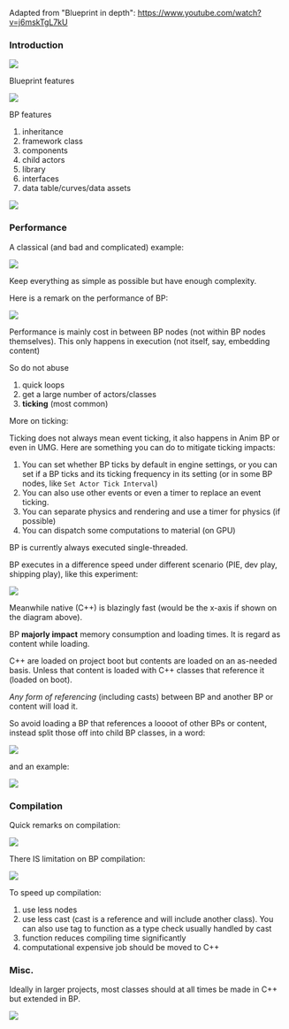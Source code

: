Adapted from "Blueprint in depth": https://www.youtube.com/watch?v=j6mskTgL7kU

### Introduction

![](https://raw.githubusercontent.com/WXGopher/GameDevGems/master/images/UE4_bp.assets/image-20210523163730970.png)



Blueprint features

![](https://raw.githubusercontent.com/WXGopher/GameDevGems/master/images/UE4_bp.assets/image-20210524094557436.png)

BP features

1.  inheritance
2.  framework class
3.  components
4.  child actors
5.  library
6.  interfaces
7.  data table/curves/data assets 

![](https://raw.githubusercontent.com/WXGopher/GameDevGems/master/images/UE4_bp.assets/image-20210524100540349.png)



### Performance 

A classical (and bad and complicated) example:

![](https://raw.githubusercontent.com/WXGopher/GameDevGems/master/images/UE4_bp.assets/image-20210524110110641.png)

Keep everything as simple as possible but have enough complexity.

Here is a remark on the performance of BP:

![](https://raw.githubusercontent.com/WXGopher/GameDevGems/master/images/UE4_bp.assets/image-20210526201023517.png)

Performance is mainly cost in between BP nodes (not within BP nodes themselves). This only happens in execution (not itself, say, embedding content)

So do not abuse

1.  quick loops
2.  get a large number of actors/classes 
3.  **ticking** (most common)

More on ticking:

Ticking does not always mean event ticking, it also happens in Anim BP or even in UMG. Here are something you can do to mitigate ticking impacts:

1.  You can set whether BP ticks by default in engine settings, or you can set if a BP ticks and its ticking frequency in its setting (or in some BP nodes, like `Set Actor Tick Interval`)
2.  You can also use other events or even a timer to replace an event ticking.
3.  You can separate physics and rendering and use a timer for physics (if possible)
4.  You can dispatch some computations to material (on GPU)

BP is currently always executed single-threaded.

BP executes in a difference speed under different scenario (PIE, dev play, shipping play), like this experiment:

![](https://raw.githubusercontent.com/WXGopher/GameDevGems/master/images/UE4_bp.assets/image-20210526201905278.png)

Meanwhile native (C++) is blazingly fast (would be the x-axis if shown on the diagram above).

BP **majorly impact** memory consumption and loading times. It is regard as content while loading. 

C++ are loaded on project boot but contents are loaded on an as-needed basis. Unless that content is loaded with C++ classes that reference it (loaded on boot).

*Any form of referencing* (including casts) between BP and another BP or content will load it. 

So avoid loading a BP that references a loooot of other BPs or content, instead split those off into child BP classes, in a word:

![](https://raw.githubusercontent.com/WXGopher/GameDevGems/master/images/UE4_bp.assets/image-20210526205717391.png)

and an example:

![](https://raw.githubusercontent.com/WXGopher/GameDevGems/master/images/UE4_bp.assets/image-20210526205806465.png)



### Compilation

Quick remarks on compilation:

![](https://raw.githubusercontent.com/WXGopher/GameDevGems/master/images/UE4_bp.assets/image-20210526212913693.png)

There IS limitation on BP compilation:

![](https://raw.githubusercontent.com/WXGopher/GameDevGems/master/images/UE4_bp.assets/image-20210526213025637.png)

To speed up compilation:

1.  use less nodes 
2.  use less cast (cast is a reference and will include another class). You can also use tag to function as a type check usually handled by cast
3.  function reduces compiling time significantly
4.  computational expensive job should be moved to C++



### Misc.

Ideally in larger projects, most classes should at all times be made in C++ but extended in BP. 

![](https://raw.githubusercontent.com/WXGopher/GameDevGems/master/images/UE4_bp.assets/image-20210529095638581.png)